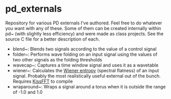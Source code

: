 pd_externals
============

Repository for various PD externals I've authored. Feel free to do whatever you want with any of these. Some of them can be created internally within pd~ (with slightly less efficiency) and were made as class projects. See the source C file for a better description of each.

* blend~: Blends two signals according to the value of a control signal
* folder~: Performs wave folding on an input signal using the values of two other signals as the folding thresholds
* wavecap~: Captures a time window signal and uses it as a wavetable
* wiener~: Calculates the [Wiener entropy](http://en.wikipedia.org/wiki/Spectral_flatness) (spectral flatness) of an input signal. Probably the most realistically useful external out of the bunch. Requires [KissFFT](http://kissfft.sourceforge.net/) to compile
* wraparound~: Wraps a signal around a torus when it is outside the range of -1.0 and 1.0